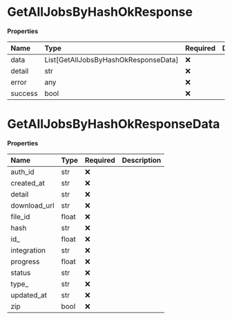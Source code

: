 # GetAllJobsByHashOkResponse

**Properties**

| Name    | Type                                 | Required | Description |
| :------ | :----------------------------------- | :------- | :---------- |
| data    | List[GetAllJobsByHashOkResponseData] | ❌       |             |
| detail  | str                                  | ❌       |             |
| error   | any                                  | ❌       |             |
| success | bool                                 | ❌       |             |

# GetAllJobsByHashOkResponseData

**Properties**

| Name         | Type  | Required | Description |
| :----------- | :---- | :------- | :---------- |
| auth_id      | str   | ❌       |             |
| created_at   | str   | ❌       |             |
| detail       | str   | ❌       |             |
| download_url | str   | ❌       |             |
| file_id      | float | ❌       |             |
| hash         | str   | ❌       |             |
| id\_         | float | ❌       |             |
| integration  | str   | ❌       |             |
| progress     | float | ❌       |             |
| status       | str   | ❌       |             |
| type\_       | str   | ❌       |             |
| updated_at   | str   | ❌       |             |
| zip          | bool  | ❌       |             |
